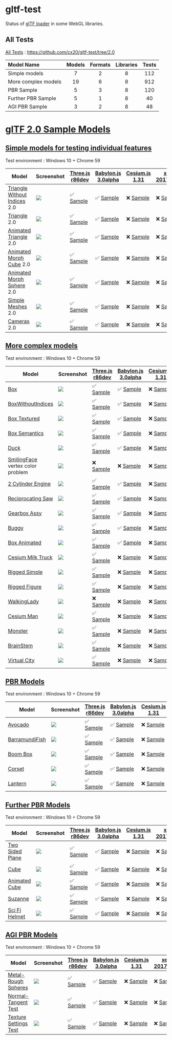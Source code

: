 # gltf-test

Status of [glTF loader](https://github.com/KhronosGroup/glTF#webgl-engines) in some WebGL libraries.

## All Tests

[All Tests]( https://cdn.rawgit.com/cx20/gltf-test/73f372db031c5a73402bbbc42faa64fcfcf0197c/index.html ) : https://github.com/cx20/gltf-test/tree/2.0

|Model Name           |Models  |Formats  |Libraries|Tests|
|:--------------------|:------:|:-------:|:-------:|:---:|
|Simple models        |   7    |   2     |    8    | 112 |
|More complex models  |  19    |   6     |    8    | 912 |
|PBR Sample           |   5    |   3     |    8    | 120 |
|Further PBR Sample   |   5    |   1     |    8    |  40 |
|AGI PBR Sample       |   3    |   2     |    8    |  48 |


# [glTF 2.0 Sample Models](https://github.com/KhronosGroup/glTF-Sample-Models/blob/master/2.0/README.md#gltf-20-sample-models)

## [Simple models for testing individual features](https://github.com/KhronosGroup/glTF-Sample-Models/blob/master/2.0/README.md#simple-models-for-testing-individual-features)

Test environment : Windows 10 + Chrome 59

|Model                                                                 |Screenshot                                                          |[Three.js r86dev](https://github.com/mrdoob/three.js/tree/dev/examples/js/loaders/GLTF2Loader.js)                                                                                                             |[Babylon.js 3.0alpha](https://github.com/BabylonJS/Babylon.js/tree/master/loaders/src/glTF)                                                                                                                           |[Cesium.js 1.31](https://github.com/AnalyticalGraphicsInc/cesium/)                                                                                                                                      |[xeogl 2017.04.24](https://github.com/xeolabs/xeogl/tree/master/src/models/gltf)                                                                                                             |[GLBoost r2dev](https://github.com/emadurandal/GLBoost/blob/master/src/js/middle_level/loader/GLTFLoader.js)                                                                                                  |[Grimoire.js 2017.06.21](https://github.com/GrimoireGL/grimoirejs-gltf)                                                                                                                                          |
|----------------------------------------------------------------------|--------------------------------------------------------------------|--------------------------------------------------------------------------------------------------------------------------------------------------------------------------------------------------------------|----------------------------------------------------------------------------------------------------------------------------------------------------------------------------------------------------------------------|--------------------------------------------------------------------------------------------------------------------------------------------------------------------------------------------------------|---------------------------------------------------------------------------------------------------------------------------------------------------------------------------------------------|--------------------------------------------------------------------------------------------------------------------------------------------------------------------------------------------------------------|-----------------------------------------------------------------------------------------------------------------------------------------------------------------------------------------------------------------|
|[Triangle Without Indices](tutorialModels/TriangleWithoutIndices) 2.0 |![](tutorialModels/TriangleWithoutIndices/screenshot/screenshot.png)|:white_check_mark: [Sample](https://cdn.rawgit.com/cx20/gltf-test/73f372db031c5a73402bbbc42faa64fcfcf0197c/examples/threejs/index.html?category=tutorialModels&model=TriangleWithoutIndices&scale=1&type=glTF)|:white_check_mark: [Sample](https://cdn.rawgit.com/cx20/gltf-test/73f372db031c5a73402bbbc42faa64fcfcf0197c/examples/babylonjs/index.html?category=tutorialModels&model=TriangleWithoutIndices&scale=1&type=glTF)      |:x: [Sample](https://cdn.rawgit.com/cx20/gltf-test/73f372db031c5a73402bbbc42faa64fcfcf0197c/examples/cesium/index.html?category=tutorialModels&model=TriangleWithoutIndices&scale=1&type=glTF)          |:x: [Sample](https://cdn.rawgit.com/cx20/gltf-test/73f372db031c5a73402bbbc42faa64fcfcf0197c/examples/xeogl/index.html?category=tutorialModels&model=TriangleWithoutIndices&scale=1&type=glTF)|:x: [Sample](https://cdn.rawgit.com/cx20/gltf-test/73f372db031c5a73402bbbc42faa64fcfcf0197c/examples/glboost/index.html?category=tutorialModels&model=TriangleWithoutIndices&scale=1&type=glTF)               |:white_check_mark: [Sample](https://cdn.rawgit.com/cx20/gltf-test/73f372db031c5a73402bbbc42faa64fcfcf0197c/examples/grimoiregl/index.html?category=tutorialModels&model=TriangleWithoutIndices&scale=1&type=glTF)|
|[Triangle](tutorialModels/Triangle) 2.0                               |![](tutorialModels/Triangle/screenshot/screenshot.png)              |:white_check_mark: [Sample](https://cdn.rawgit.com/cx20/gltf-test/73f372db031c5a73402bbbc42faa64fcfcf0197c/examples/threejs/index.html?category=tutorialModels&model=Triangle&scale=1&type=glTF)              |:white_check_mark: [Sample](https://cdn.rawgit.com/cx20/gltf-test/73f372db031c5a73402bbbc42faa64fcfcf0197c/examples/babylonjs/index.html?category=tutorialModels&model=Triangle&scale=1&type=glTF)                    |:x: [Sample](https://cdn.rawgit.com/cx20/gltf-test/73f372db031c5a73402bbbc42faa64fcfcf0197c/examples/cesium/index.html?category=tutorialModels&model=Triangle&scale=1&type=glTF)                        |:x: [Sample](https://cdn.rawgit.com/cx20/gltf-test/73f372db031c5a73402bbbc42faa64fcfcf0197c/examples/xeogl/index.html?category=tutorialModels&model=Triangle&scale=1&type=glTF)              |:x: [Sample](https://cdn.rawgit.com/cx20/gltf-test/73f372db031c5a73402bbbc42faa64fcfcf0197c/examples/glboost/index.html?category=tutorialModels&model=Triangle&scale=1&type=glTF)                             |:white_check_mark: [Sample](https://cdn.rawgit.com/cx20/gltf-test/73f372db031c5a73402bbbc42faa64fcfcf0197c/examples/grimoiregl/index.html?category=tutorialModels&model=Triangle&scale=1&type=glTF)              |
|[Animated Triangle](tutorialModels/AnimatedTriangle) 2.0              |![](tutorialModels/AnimatedTriangle/screenshot/screenshot.gif)      |:white_check_mark: [Sample](https://cdn.rawgit.com/cx20/gltf-test/73f372db031c5a73402bbbc42faa64fcfcf0197c/examples/threejs/index.html?category=tutorialModels&model=AnimatedTriangle&scale=1&type=glTF)      |:white_check_mark: [Sample](https://cdn.rawgit.com/cx20/gltf-test/73f372db031c5a73402bbbc42faa64fcfcf0197c/examples/babylonjs/index.html?category=tutorialModels&model=AnimatedTriangle&scale=1&type=glTF)            |:x: [Sample](https://cdn.rawgit.com/cx20/gltf-test/73f372db031c5a73402bbbc42faa64fcfcf0197c/examples/cesium/index.html?category=tutorialModels&model=AnimatedTriangle&scale=1&type=glTF)                |:x: [Sample](https://cdn.rawgit.com/cx20/gltf-test/73f372db031c5a73402bbbc42faa64fcfcf0197c/examples/xeogl/index.html?category=tutorialModels&model=AnimatedTriangle&scale=1&type=glTF)      |:x: [Sample](https://cdn.rawgit.com/cx20/gltf-test/73f372db031c5a73402bbbc42faa64fcfcf0197c/examples/glboost/index.html?category=tutorialModels&model=AnimatedTriangle&scale=1&type=glTF)                     |:x: [Sample](https://cdn.rawgit.com/cx20/gltf-test/73f372db031c5a73402bbbc42faa64fcfcf0197c/examples/grimoiregl/index.html?category=tutorialModels&model=AnimatedTriangle&scale=1&type=glTF)                     |
|[Animated Morph Cube](tutorialModels/AnimatedMorphCube) 2.0           |![](tutorialModels/AnimatedMorphCube/screenshot/screenshot.gif)     |:white_check_mark: [Sample](https://cdn.rawgit.com/cx20/gltf-test/73f372db031c5a73402bbbc42faa64fcfcf0197c/examples/threejs/index.html?category=tutorialModels&model=AnimatedMorphCube&scale=1&type=glTF)     |:white_check_mark: [Sample](https://cdn.rawgit.com/cx20/gltf-test/73f372db031c5a73402bbbc42faa64fcfcf0197c/examples/babylonjs/index.html?category=tutorialModels&model=AnimatedMorphCube&scale=1&type=glTF)           |:x: [Sample](https://cdn.rawgit.com/cx20/gltf-test/73f372db031c5a73402bbbc42faa64fcfcf0197c/examples/cesium/index.html?category=tutorialModels&model=AnimatedMorphCube&scale=1&type=glTF)               |:x: [Sample](https://cdn.rawgit.com/cx20/gltf-test/73f372db031c5a73402bbbc42faa64fcfcf0197c/examples/xeogl/index.html?category=tutorialModels&model=AnimatedMorphCube&scale=1&type=glTF)     |:x: [Sample](https://cdn.rawgit.com/cx20/gltf-test/73f372db031c5a73402bbbc42faa64fcfcf0197c/examples/glboost/index.html?category=tutorialModels&model=AnimatedMorphCube&scale=1&type=glTF)                    |:x: [Sample](https://cdn.rawgit.com/cx20/gltf-test/73f372db031c5a73402bbbc42faa64fcfcf0197c/examples/grimoiregl/index.html?category=tutorialModels&model=AnimatedMorphCube&scale=1&type=glTF)                    |
|[Animated Morph Sphere](tutorialModels/AnimatedMorphSphere) 2.0       |![](tutorialModels/AnimatedMorphSphere/screenshot/screenshot.gif)   |:white_check_mark: [Sample](https://cdn.rawgit.com/cx20/gltf-test/73f372db031c5a73402bbbc42faa64fcfcf0197c/examples/threejs/index.html?category=tutorialModels&model=AnimatedMorphSphere&scale=1&type=glTF)   |:white_check_mark: [Sample](https://cdn.rawgit.com/cx20/gltf-test/73f372db031c5a73402bbbc42faa64fcfcf0197c/examples/babylonjs/index.html?category=tutorialModels&model=AnimatedMorphSphere&scale=1&type=glTF)         |:x: [Sample](https://cdn.rawgit.com/cx20/gltf-test/73f372db031c5a73402bbbc42faa64fcfcf0197c/examples/cesium/index.html?category=tutorialModels&model=AnimatedMorphSphere&scale=1&type=glTF)             |:x: [Sample](https://cdn.rawgit.com/cx20/gltf-test/73f372db031c5a73402bbbc42faa64fcfcf0197c/examples/xeogl/index.html?category=tutorialModels&model=AnimatedMorphSphere&scale=1&type=glTF)   |:x: [Sample](https://cdn.rawgit.com/cx20/gltf-test/73f372db031c5a73402bbbc42faa64fcfcf0197c/examples/glboost/index.html?category=tutorialModels&model=AnimatedMorphSphere&scale=1&type=glTF)                  |:x: [Sample](https://cdn.rawgit.com/cx20/gltf-test/73f372db031c5a73402bbbc42faa64fcfcf0197c/examples/grimoiregl/index.html?category=tutorialModels&model=AnimatedMorphSphere&scale=1&type=glTF)                  |
|[Simple Meshes](tutorialModels/SimpleMeshes) 2.0                      |![](tutorialModels/SimpleMeshes/screenshot/screenshot.png)          |:white_check_mark: [Sample](https://cdn.rawgit.com/cx20/gltf-test/73f372db031c5a73402bbbc42faa64fcfcf0197c/examples/threejs/index.html?category=tutorialModels&model=SimpleMeshes&scale=1&type=glTF)          |:white_check_mark: [Sample](https://cdn.rawgit.com/cx20/gltf-test/73f372db031c5a73402bbbc42faa64fcfcf0197c/examples/babylonjs/index.html?category=tutorialModels&model=SimpleMeshes&scale=1&type=glTF)                |:x: [Sample](https://cdn.rawgit.com/cx20/gltf-test/73f372db031c5a73402bbbc42faa64fcfcf0197c/examples/cesium/index.html?category=tutorialModels&model=SimpleMeshes&scale=1&type=glTF)                    |:x: [Sample](https://cdn.rawgit.com/cx20/gltf-test/73f372db031c5a73402bbbc42faa64fcfcf0197c/examples/xeogl/index.html?category=tutorialModels&model=SimpleMeshes&scale=1&type=glTF)          |:x: [Sample](https://cdn.rawgit.com/cx20/gltf-test/73f372db031c5a73402bbbc42faa64fcfcf0197c/examples/glboost/index.html?category=tutorialModels&model=SimpleMeshes&scale=1&type=glTF)                         |:white_check_mark: [Sample](https://cdn.rawgit.com/cx20/gltf-test/73f372db031c5a73402bbbc42faa64fcfcf0197c/examples/grimoiregl/index.html?category=tutorialModels&model=SimpleMeshes&scale=1&type=glTF)          |
|[Cameras](tutorialModels/Cameras) 2.0                                 |![](tutorialModels/Cameras/screenshot/screenshot.png)               |:white_check_mark: [Sample](https://cdn.rawgit.com/cx20/gltf-test/73f372db031c5a73402bbbc42faa64fcfcf0197c/examples/threejs/index.html?category=tutorialModels&model=Cameras&scale=1&type=glTF)               |:white_check_mark: [Sample](https://cdn.rawgit.com/cx20/gltf-test/73f372db031c5a73402bbbc42faa64fcfcf0197c/examples/babylonjs/index.html?category=tutorialModels&model=Cameras&scale=1&type=glTF)                     |:x: [Sample](https://cdn.rawgit.com/cx20/gltf-test/73f372db031c5a73402bbbc42faa64fcfcf0197c/examples/cesium/index.html?category=tutorialModels&model=Cameras&scale=1&type=glTF)                         |:x: [Sample](https://cdn.rawgit.com/cx20/gltf-test/73f372db031c5a73402bbbc42faa64fcfcf0197c/examples/xeogl/index.html?category=tutorialModels&model=Cameras&scale=1&type=glTF)               |:x: [Sample](https://cdn.rawgit.com/cx20/gltf-test/73f372db031c5a73402bbbc42faa64fcfcf0197c/examples/glboost/index.html?category=tutorialModels&model=Cameras&scale=1&type=glTF)                              |:white_check_mark: [Sample](https://cdn.rawgit.com/cx20/gltf-test/73f372db031c5a73402bbbc42faa64fcfcf0197c/examples/grimoiregl/index.html?category=tutorialModels&model=Cameras&scale=1&type=glTF)               |

<!--
Since some glTF 2.0 specifications have not been finalized yet, they are excluded from the test.
- SimpleMaterial
- AdvancedMaterial
- SimpleOpacity
- SimpleTexture
- SimpleSkin

|Model                                                                 |Screenshot                                                          |[Three.js r86dev](https://github.com/mrdoob/three.js/tree/dev/examples/js/loaders/GLTF2Loader.js)                                                                                                             |[Babylon.js 3.0alpha](https://github.com/BabylonJS/Babylon.js/tree/master/loaders/src/glTF)                                                                                                                           |[Cesium.js 1.31](https://github.com/AnalyticalGraphicsInc/cesium/)                                                                                                                                      |[xeogl 2017.04.24](https://github.com/xeolabs/xeogl/tree/master/src/models/gltf)                                                                                                             |[GLBoost r2dev](https://github.com/emadurandal/GLBoost/blob/master/src/js/middle_level/loader/GLTFLoader.js)                                                                                                  |[Grimoire.js 2017.06.21](https://github.com/GrimoireGL/grimoirejs-gltf)                                                                                                                           |
|----------------------------------------------------------------------|--------------------------------------------------------------------|--------------------------------------------------------------------------------------------------------------------------------------------------------------------------------------------------------------|----------------------------------------------------------------------------------------------------------------------------------------------------------------------------------------------------------------------|--------------------------------------------------------------------------------------------------------------------------------------------------------------------------------------------------------|---------------------------------------------------------------------------------------------------------------------------------------------------------------------------------------------|--------------------------------------------------------------------------------------------------------------------------------------------------------------------------------------------------------------|--------------------------------------------------------------------------------------------------------------------------------------------------------------------------------------------------|
|[Triangle Without Indices](tutorialModels/TriangleWithoutIndices) 2.0 |![](tutorialModels/TriangleWithoutIndices/screenshot/screenshot.png)|:white_check_mark: [Sample](https://cdn.rawgit.com/cx20/gltf-test/73f372db031c5a73402bbbc42faa64fcfcf0197c/examples/threejs/index.html?category=tutorialModels&model=TriangleWithoutIndices&scale=1&type=glTF)|:white_check_mark: [Sample](https://cdn.rawgit.com/cx20/gltf-test/73f372db031c5a73402bbbc42faa64fcfcf0197c/examples/babylonjs/index.html?category=tutorialModels&model=TriangleWithoutIndices&scale=1&type=glTF)      |:x: [Sample](https://cdn.rawgit.com/cx20/gltf-test/73f372db031c5a73402bbbc42faa64fcfcf0197c/examples/cesium/index.html?category=tutorialModels&model=TriangleWithoutIndices&scale=1&type=glTF)          |:x: [Sample](https://cdn.rawgit.com/cx20/gltf-test/73f372db031c5a73402bbbc42faa64fcfcf0197c/examples/xeogl/index.html?category=tutorialModels&model=TriangleWithoutIndices&scale=1&type=glTF)|:x: [Sample](https://cdn.rawgit.com/cx20/gltf-test/73f372db031c5a73402bbbc42faa64fcfcf0197c/examples/glboost/index.html?category=tutorialModels&model=TriangleWithoutIndices&scale=1&type=glTF)               |:x: [Sample](https://cdn.rawgit.com/cx20/gltf-test/73f372db031c5a73402bbbc42faa64fcfcf0197c/examples/grimoiregl/index.html?category=tutorialModels&model=TriangleWithoutIndices&scale=1&type=glTF)|
|[Triangle](tutorialModels/Triangle) 2.0                               |![](tutorialModels/Triangle/screenshot/screenshot.png)              |:white_check_mark: [Sample](https://cdn.rawgit.com/cx20/gltf-test/73f372db031c5a73402bbbc42faa64fcfcf0197c/examples/threejs/index.html?category=tutorialModels&model=Triangle&scale=1&type=glTF)              |:white_check_mark: [Sample](https://cdn.rawgit.com/cx20/gltf-test/73f372db031c5a73402bbbc42faa64fcfcf0197c/examples/babylonjs/index.html?category=tutorialModels&model=Triangle&scale=1&type=glTF)                    |:x: [Sample](https://cdn.rawgit.com/cx20/gltf-test/73f372db031c5a73402bbbc42faa64fcfcf0197c/examples/cesium/index.html?category=tutorialModels&model=Triangle&scale=1&type=glTF)                        |:x: [Sample](https://cdn.rawgit.com/cx20/gltf-test/73f372db031c5a73402bbbc42faa64fcfcf0197c/examples/xeogl/index.html?category=tutorialModels&model=Triangle&scale=1&type=glTF)              |:x: [Sample](https://cdn.rawgit.com/cx20/gltf-test/73f372db031c5a73402bbbc42faa64fcfcf0197c/examples/glboost/index.html?category=tutorialModels&model=Triangle&scale=1&type=glTF)                             |:x: [Sample](https://cdn.rawgit.com/cx20/gltf-test/73f372db031c5a73402bbbc42faa64fcfcf0197c/examples/grimoiregl/index.html?category=tutorialModels&model=Triangle&scale=1&type=glTF)              |
|[Animated Triangle](tutorialModels/AnimatedTriangle) 2.0              |![](tutorialModels/AnimatedTriangle/screenshot/screenshot.gif)      |:white_check_mark: [Sample](https://cdn.rawgit.com/cx20/gltf-test/73f372db031c5a73402bbbc42faa64fcfcf0197c/examples/threejs/index.html?category=tutorialModels&model=AnimatedTriangle&scale=1&type=glTF)      |:x: [Sample](https://cdn.rawgit.com/cx20/gltf-test/73f372db031c5a73402bbbc42faa64fcfcf0197c/examples/babylonjs/index.html?category=tutorialModels&model=AnimatedTriangle&scale=1&type=glTF)                           |:x: [Sample](https://cdn.rawgit.com/cx20/gltf-test/73f372db031c5a73402bbbc42faa64fcfcf0197c/examples/cesium/index.html?category=tutorialModels&model=AnimatedTriangle&scale=1&type=glTF)                |:x: [Sample](https://cdn.rawgit.com/cx20/gltf-test/73f372db031c5a73402bbbc42faa64fcfcf0197c/examples/xeogl/index.html?category=tutorialModels&model=AnimatedTriangle&scale=1&type=glTF)      |:x: [Sample](https://cdn.rawgit.com/cx20/gltf-test/73f372db031c5a73402bbbc42faa64fcfcf0197c/examples/glboost/index.html?category=tutorialModels&model=AnimatedTriangle&scale=1&type=glTF)                     |:x: [Sample](https://cdn.rawgit.com/cx20/gltf-test/73f372db031c5a73402bbbc42faa64fcfcf0197c/examples/grimoiregl/index.html?category=tutorialModels&model=AnimatedTriangle&scale=1&type=glTF)      |
|[Animated Morph Cube](tutorialModels/AnimatedMorphCube) 2.0           |![](tutorialModels/AnimatedMorphCube/screenshot/screenshot.gif)     |:white_check_mark: [Sample](https://cdn.rawgit.com/cx20/gltf-test/73f372db031c5a73402bbbc42faa64fcfcf0197c/examples/threejs/index.html?category=tutorialModels&model=AnimatedMorphCube&scale=1&type=glTF)     |:white_check_mark: [Sample](https://cdn.rawgit.com/cx20/gltf-test/73f372db031c5a73402bbbc42faa64fcfcf0197c/examples/babylonjs/index.html?category=tutorialModels&model=AnimatedMorphCube&scale=1&type=glTF)           |:x: [Sample](https://cdn.rawgit.com/cx20/gltf-test/73f372db031c5a73402bbbc42faa64fcfcf0197c/examples/cesium/index.html?category=tutorialModels&model=AnimatedMorphCube&scale=1&type=glTF)               |:x: [Sample](https://cdn.rawgit.com/cx20/gltf-test/73f372db031c5a73402bbbc42faa64fcfcf0197c/examples/xeogl/index.html?category=tutorialModels&model=AnimatedMorphCube&scale=1&type=glTF)     |:x: [Sample](https://cdn.rawgit.com/cx20/gltf-test/73f372db031c5a73402bbbc42faa64fcfcf0197c/examples/glboost/index.html?category=tutorialModels&model=AnimatedMorphCube&scale=1&type=glTF)                    |:x: [Sample](https://cdn.rawgit.com/cx20/gltf-test/73f372db031c5a73402bbbc42faa64fcfcf0197c/examples/grimoiregl/index.html?category=tutorialModels&model=AnimatedMorphCube&scale=1&type=glTF)     |
|[Animated Morph Sphere](tutorialModels/AnimatedMorphSphere) 2.0       |![](tutorialModels/AnimatedMorphSphere/screenshot/screenshot.gif)   |:white_check_mark: [Sample](https://cdn.rawgit.com/cx20/gltf-test/73f372db031c5a73402bbbc42faa64fcfcf0197c/examples/threejs/index.html?category=tutorialModels&model=AnimatedMorphSphere&scale=1&type=glTF)   |:white_check_mark: [Sample](https://cdn.rawgit.com/cx20/gltf-test/73f372db031c5a73402bbbc42faa64fcfcf0197c/examples/babylonjs/index.html?category=tutorialModels&model=AnimatedMorphSphere&scale=1&type=glTF)         |:x: [Sample](https://cdn.rawgit.com/cx20/gltf-test/73f372db031c5a73402bbbc42faa64fcfcf0197c/examples/cesium/index.html?category=tutorialModels&model=AnimatedMorphSphere&scale=1&type=glTF)             |:x: [Sample](https://cdn.rawgit.com/cx20/gltf-test/73f372db031c5a73402bbbc42faa64fcfcf0197c/examples/xeogl/index.html?category=tutorialModels&model=AnimatedMorphSphere&scale=1&type=glTF)   |:x: [Sample](https://cdn.rawgit.com/cx20/gltf-test/73f372db031c5a73402bbbc42faa64fcfcf0197c/examples/glboost/index.html?category=tutorialModels&model=AnimatedMorphSphere&scale=1&type=glTF)                  |:x: [Sample](https://cdn.rawgit.com/cx20/gltf-test/73f372db031c5a73402bbbc42faa64fcfcf0197c/examples/grimoiregl/index.html?category=tutorialModels&model=AnimatedMorphSphere&scale=1&type=glTF)   |
|[Simple Material](tutorialModels/SimpleMaterial) 2.0                  |![](tutorialModels/SimpleMaterial/screenshot/screenshot.png)        |:x: [Sample](https://cdn.rawgit.com/cx20/gltf-test/73f372db031c5a73402bbbc42faa64fcfcf0197c/examples/threejs/index.html?category=tutorialModels&model=SimpleMaterial&scale=1&type=glTF)                       |:x: [Sample](https://cdn.rawgit.com/cx20/gltf-test/73f372db031c5a73402bbbc42faa64fcfcf0197c/examples/babylonjs/index.html?category=tutorialModels&model=SimpleMaterial&scale=1&type=glTF)                             |:x: [Sample](https://cdn.rawgit.com/cx20/gltf-test/73f372db031c5a73402bbbc42faa64fcfcf0197c/examples/cesium/index.html?category=tutorialModels&model=SimpleMaterial&scale=1&type=glTF)                  |:x: [Sample](https://cdn.rawgit.com/cx20/gltf-test/73f372db031c5a73402bbbc42faa64fcfcf0197c/examples/xeogl/index.html?category=tutorialModels&model=SimpleMaterial&scale=1&type=glTF)        |:x: [Sample](https://cdn.rawgit.com/cx20/gltf-test/73f372db031c5a73402bbbc42faa64fcfcf0197c/examples/glboost/index.html?category=tutorialModels&model=SimpleMaterial&scale=1&type=glTF)                       |:x: [Sample](https://cdn.rawgit.com/cx20/gltf-test/73f372db031c5a73402bbbc42faa64fcfcf0197c/examples/grimoiregl/index.html?category=tutorialModels&model=SimpleMaterial&scale=1&type=glTF)        |
|[Simple Meshes](tutorialModels/SimpleMeshes) 2.0                      |![](tutorialModels/SimpleMeshes/screenshot/screenshot.png)          |:white_check_mark: [Sample](https://cdn.rawgit.com/cx20/gltf-test/73f372db031c5a73402bbbc42faa64fcfcf0197c/examples/threejs/index.html?category=tutorialModels&model=SimpleMeshes&scale=1&type=glTF)          |:white_check_mark: [Sample](https://cdn.rawgit.com/cx20/gltf-test/73f372db031c5a73402bbbc42faa64fcfcf0197c/examples/babylonjs/index.html?category=tutorialModels&model=SimpleMeshes&scale=1&type=glTF)                |:x: [Sample](https://cdn.rawgit.com/cx20/gltf-test/73f372db031c5a73402bbbc42faa64fcfcf0197c/examples/cesium/index.html?category=tutorialModels&model=SimpleMeshes&scale=1&type=glTF)                    |:x: [Sample](https://cdn.rawgit.com/cx20/gltf-test/73f372db031c5a73402bbbc42faa64fcfcf0197c/examples/xeogl/index.html?category=tutorialModels&model=SimpleMeshes&scale=1&type=glTF)          |:x: [Sample](https://cdn.rawgit.com/cx20/gltf-test/73f372db031c5a73402bbbc42faa64fcfcf0197c/examples/glboost/index.html?category=tutorialModels&model=SimpleMeshes&scale=1&type=glTF)                         |:x: [Sample](https://cdn.rawgit.com/cx20/gltf-test/73f372db031c5a73402bbbc42faa64fcfcf0197c/examples/grimoiregl/index.html?category=tutorialModels&model=SimpleMeshes&scale=1&type=glTF)          |
|[Advanced Material](tutorialModels/AdvancedMaterial) 1.1              |![](tutorialModels/AdvancedMaterial/screenshot/screenshot.png)      |:white_check_mark: [Sample](https://cdn.rawgit.com/cx20/gltf-test/73f372db031c5a73402bbbc42faa64fcfcf0197c/examples/threejs/index.html?category=tutorialModels&model=AdvancedMaterial&scale=1&type=glTF)      |:white_check_mark: [Sample](https://cdn.rawgit.com/cx20/gltf-test/73f372db031c5a73402bbbc42faa64fcfcf0197c/examples/babylonjs/index.html?category=tutorialModels&model=AdvancedMaterial&scale=1&type=glTF)            |:x: [Sample](https://cdn.rawgit.com/cx20/gltf-test/73f372db031c5a73402bbbc42faa64fcfcf0197c/examples/cesium/index.html?category=tutorialModels&model=AdvancedMaterial&scale=1&type=glTF)                |:x: [Sample](https://cdn.rawgit.com/cx20/gltf-test/73f372db031c5a73402bbbc42faa64fcfcf0197c/examples/xeogl/index.html?category=tutorialModels&model=AdvancedMaterial&scale=1&type=glTF)      |:white_check_mark: [Sample](https://cdn.rawgit.com/cx20/gltf-test/73f372db031c5a73402bbbc42faa64fcfcf0197c/examples/glboost/index.html?category=tutorialModels&model=AdvancedMaterial&scale=1&type=glTF)      |:x: [Sample](https://cdn.rawgit.com/cx20/gltf-test/73f372db031c5a73402bbbc42faa64fcfcf0197c/examples/grimoiregl/index.html?category=tutorialModels&model=AdvancedMaterial&scale=1&type=glTF)      |
|[Simple Opacity](tutorialModels/SimpleOpacity) 1.1                    |![](tutorialModels/SimpleOpacity/screenshot/screenshot.png)         |:white_check_mark: [Sample](https://cdn.rawgit.com/cx20/gltf-test/73f372db031c5a73402bbbc42faa64fcfcf0197c/examples/threejs/index.html?category=tutorialModels&model=SimpleOpacity&scale=1&type=glTF)         |:white_check_mark: [Sample](https://cdn.rawgit.com/cx20/gltf-test/73f372db031c5a73402bbbc42faa64fcfcf0197c/examples/babylonjs/index.html?category=tutorialModels&model=SimpleOpacity&scale=1&type=glTF)               |:x: [Sample](https://cdn.rawgit.com/cx20/gltf-test/73f372db031c5a73402bbbc42faa64fcfcf0197c/examples/cesium/index.html?category=tutorialModels&model=SimpleOpacity&scale=1&type=glTF)                   |:x: [Sample](https://cdn.rawgit.com/cx20/gltf-test/73f372db031c5a73402bbbc42faa64fcfcf0197c/examples/xeogl/index.html?category=tutorialModels&model=SimpleOpacity&scale=1&type=glTF)         |:white_check_mark: [Sample](https://cdn.rawgit.com/cx20/gltf-test/73f372db031c5a73402bbbc42faa64fcfcf0197c/examples/glboost/index.html?category=tutorialModels&model=SimpleOpacity&scale=1&type=glTF)         |:x: [Sample](https://cdn.rawgit.com/cx20/gltf-test/73f372db031c5a73402bbbc42faa64fcfcf0197c/examples/grimoiregl/index.html?category=tutorialModels&model=SimpleOpacity&scale=1&type=glTF)         |
|[Simple Texture](tutorialModels/SimpleTexture) 2.0.0                  |![](tutorialModels/SimpleTexture/screenshot/screenshot.png)         |:x: [Sample](https://cdn.rawgit.com/cx20/gltf-test/73f372db031c5a73402bbbc42faa64fcfcf0197c/examples/threejs/index.html?category=tutorialModels&model=SimpleTexture&scale=1&type=glTF)                        |:x: [Sample](https://cdn.rawgit.com/cx20/gltf-test/73f372db031c5a73402bbbc42faa64fcfcf0197c/examples/babylonjs/index.html?category=tutorialModels&model=SimpleTexture&scale=1&type=glTF)                              |:x: [Sample](https://cdn.rawgit.com/cx20/gltf-test/73f372db031c5a73402bbbc42faa64fcfcf0197c/examples/cesium/index.html?category=tutorialModels&model=SimpleTexture&scale=1&type=glTF)                   |:x: [Sample](https://cdn.rawgit.com/cx20/gltf-test/73f372db031c5a73402bbbc42faa64fcfcf0197c/examples/xeogl/index.html?category=tutorialModels&model=SimpleTexture&scale=1&type=glTF)         |:x: [Sample](https://cdn.rawgit.com/cx20/gltf-test/73f372db031c5a73402bbbc42faa64fcfcf0197c/examples/glboost/index.html?category=tutorialModels&model=SimpleTexture&scale=1&type=glTF)                        |:x: [Sample](https://cdn.rawgit.com/cx20/gltf-test/73f372db031c5a73402bbbc42faa64fcfcf0197c/examples/grimoiregl/index.html?category=tutorialModels&model=SimpleTexture&scale=1&type=glTF)         |
|[Cameras](tutorialModels/Cameras) 2.0                                 |![](tutorialModels/Cameras/screenshot/screenshot.png)               |:white_check_mark: [Sample](https://cdn.rawgit.com/cx20/gltf-test/73f372db031c5a73402bbbc42faa64fcfcf0197c/examples/threejs/index.html?category=tutorialModels&model=Cameras&scale=1&type=glTF)               |:white_check_mark: [Sample](https://cdn.rawgit.com/cx20/gltf-test/73f372db031c5a73402bbbc42faa64fcfcf0197c/examples/babylonjs/index.html?category=tutorialModels&model=Cameras&scale=1&type=glTF)                     |:x: [Sample](https://cdn.rawgit.com/cx20/gltf-test/73f372db031c5a73402bbbc42faa64fcfcf0197c/examples/cesium/index.html?category=tutorialModels&model=Cameras&scale=1&type=glTF)                         |:x: [Sample](https://cdn.rawgit.com/cx20/gltf-test/73f372db031c5a73402bbbc42faa64fcfcf0197c/examples/xeogl/index.html?category=tutorialModels&model=Cameras&scale=1&type=glTF)               |:x: [Sample](https://cdn.rawgit.com/cx20/gltf-test/73f372db031c5a73402bbbc42faa64fcfcf0197c/examples/glboost/index.html?category=tutorialModels&model=Cameras&scale=1&type=glTF)                              |:x: [Sample](https://cdn.rawgit.com/cx20/gltf-test/73f372db031c5a73402bbbc42faa64fcfcf0197c/examples/grimoiregl/index.html?category=tutorialModels&model=Cameras&scale=1&type=glTF)               |
|[Simple Skin](tutorialModels/SimpleSkin) 1.1                          |![](tutorialModels/SimpleSkin/screenshot/screenshot.gif)            |:white_check_mark: [Sample](https://cdn.rawgit.com/cx20/gltf-test/73f372db031c5a73402bbbc42faa64fcfcf0197c/examples/threejs/index.html?category=tutorialModels&model=SimpleSkin&scale=1&type=glTF)            |:white_check_mark: [Sample](https://cdn.rawgit.com/cx20/gltf-test/73f372db031c5a73402bbbc42faa64fcfcf0197c/examples/babylonjs/index.html?category=tutorialModels&model=SimpleSkin&scale=1&type=glTF)                  |:x: [Sample](https://cdn.rawgit.com/cx20/gltf-test/73f372db031c5a73402bbbc42faa64fcfcf0197c/examples/cesium/index.html?category=tutorialModels&model=SimpleSkin&scale=1&type=glTF)                      |:x: [Sample](https://cdn.rawgit.com/cx20/gltf-test/73f372db031c5a73402bbbc42faa64fcfcf0197c/examples/xeogl/index.html?category=tutorialModels&model=SimpleSkin&scale=1&type=glTF)            |:white_check_mark: [Sample](https://cdn.rawgit.com/cx20/gltf-test/73f372db031c5a73402bbbc42faa64fcfcf0197c/examples/glboost/index.html?category=tutorialModels&model=SimpleSkin&scale=1&type=glTF)            |:x: [Sample](https://cdn.rawgit.com/cx20/gltf-test/73f372db031c5a73402bbbc42faa64fcfcf0197c/examples/grimoiregl/index.html?category=tutorialModels&model=SimpleSkin&scale=1&type=glTF)            |
-->


## [More complex models](https://github.com/KhronosGroup/glTF-Sample-Models/blob/master/2.0/README.md#more-complex-models)

Test environment : Windows 10 + Chrome 59

|Model                                               |Screenshot                                                    |[Three.js r86dev](https://github.com/mrdoob/three.js/tree/dev/examples/js/loaders/GLTF2Loader.js)                                                                           |[Babylon.js 3.0alpha](https://github.com/BabylonJS/Babylon.js/tree/master/loaders/src/glTF)                                                                                                     |[Cesium.js 1.31](https://github.com/AnalyticalGraphicsInc/cesium/)                                                                                             |[xeogl 2017.04.24](https://github.com/xeolabs/xeogl/tree/master/src/models/gltf)                                                                                             |[GLBoost r2dev](https://github.com/emadurandal/GLBoost/blob/master/src/js/middle_level/loader/GLTFLoader.js)                                                                     |[Grimoire.js 2017.06.21](https://github.com/GrimoireGL/grimoirejs-gltf)                                                                                                             |
|----------------------------------------------------|--------------------------------------------------------------|----------------------------------------------------------------------------------------------------------------------------------------------------------------------------|------------------------------------------------------------------------------------------------------------------------------------------------------------------------------------------------|---------------------------------------------------------------------------------------------------------------------------------------------------------------|-----------------------------------------------------------------------------------------------------------------------------------------------------------------------------|---------------------------------------------------------------------------------------------------------------------------------------------------------------------------------|------------------------------------------------------------------------------------------------------------------------------------------------------------------------------------|
|[Box](sampleModels/Box)                             |![](sampleModels/Box/screenshot/screenshot.png)               |:white_check_mark: [Sample](https://cdn.rawgit.com/cx20/gltf-test/73f372db031c5a73402bbbc42faa64fcfcf0197c/examples/threejs/index.html?model=Box&scale=1)                   |:white_check_mark: [Sample](https://cdn.rawgit.com/cx20/gltf-test/73f372db031c5a73402bbbc42faa64fcfcf0197c/examples/babylonjs/index.html?model=Box&scale=1)                                     |:x: [Sample](https://cdn.rawgit.com/cx20/gltf-test/73f372db031c5a73402bbbc42faa64fcfcf0197c/examples/cesium/index.html?model=Box)               |:x: [Sample](https://cdn.rawgit.com/cx20/gltf-test/73f372db031c5a73402bbbc42faa64fcfcf0197c/examples/xeogl/index.html?model=Box&scale=1)                                                    |:x: [Sample](https://cdn.rawgit.com/cx20/gltf-test/73f372db031c5a73402bbbc42faa64fcfcf0197c/examples/glboost/index.html?model=Box&scale=1)                                       |:white_check_mark: [Sample](https://cdn.rawgit.com/cx20/gltf-test/73f372db031c5a73402bbbc42faa64fcfcf0197c/examples/grimoiregl/index.html?model=Box&scale=1)                        |
|[BoxWithoutIndices](sampleModels/BoxWithoutIndices) |![](sampleModels/BoxWithoutIndices/screenshot/screenshot.png) |:white_check_mark: [Sample](https://cdn.rawgit.com/cx20/gltf-test/73f372db031c5a73402bbbc42faa64fcfcf0197c/examples/threejs/index.html?model=BoxWithoutIndices&scale=1)     |:white_check_mark: [Sample](https://cdn.rawgit.com/cx20/gltf-test/73f372db031c5a73402bbbc42faa64fcfcf0197c/examples/babylonjs/index.html?model=BoxWithoutIndices&scale=1)                       |:x: [Sample](https://cdn.rawgit.com/cx20/gltf-test/73f372db031c5a73402bbbc42faa64fcfcf0197c/examples/cesium/index.html?model=BoxWithoutIndices) |:x: [Sample](https://cdn.rawgit.com/cx20/gltf-test/73f372db031c5a73402bbbc42faa64fcfcf0197c/examples/xeogl/index.html?model=BoxWithoutIndices&scale=1)                                      |:x: [Sample](https://cdn.rawgit.com/cx20/gltf-test/73f372db031c5a73402bbbc42faa64fcfcf0197c/examples/glboost/index.html?model=BoxWithoutIndices&scale=1)                         |:white_check_mark: [Sample](https://cdn.rawgit.com/cx20/gltf-test/73f372db031c5a73402bbbc42faa64fcfcf0197c/examples/grimoiregl/index.html?model=BoxWithoutIndices&scale=1)          |
|[Box Textured](sampleModels/BoxTextured)            |![](sampleModels/BoxTextured/screenshot/screenshot.png)       |:white_check_mark: [Sample](https://cdn.rawgit.com/cx20/gltf-test/73f372db031c5a73402bbbc42faa64fcfcf0197c/examples/threejs/index.html?model=BoxTextured&scale=1)           |:white_check_mark: [Sample](https://cdn.rawgit.com/cx20/gltf-test/73f372db031c5a73402bbbc42faa64fcfcf0197c/examples/babylonjs/index.html?model=BoxTextured&scale=1)                             |:x: [Sample](https://cdn.rawgit.com/cx20/gltf-test/73f372db031c5a73402bbbc42faa64fcfcf0197c/examples/cesium/index.html?model=BoxTextured)       |:x: [Sample](https://cdn.rawgit.com/cx20/gltf-test/73f372db031c5a73402bbbc42faa64fcfcf0197c/examples/xeogl/index.html?model=BoxTextured&scale=1)                                            |:x: [Sample](https://cdn.rawgit.com/cx20/gltf-test/73f372db031c5a73402bbbc42faa64fcfcf0197c/examples/glboost/index.html?model=BoxTextured&scale=1)                               |:white_check_mark: [Sample](https://cdn.rawgit.com/cx20/gltf-test/73f372db031c5a73402bbbc42faa64fcfcf0197c/examples/grimoiregl/index.html?model=BoxTextured&scale=1)                |
|[Box Semantics](sampleModels/BoxSemantics)          |![](sampleModels/BoxSemantics/screenshot/screenshot.png)      |:white_check_mark: [Sample](https://cdn.rawgit.com/cx20/gltf-test/73f372db031c5a73402bbbc42faa64fcfcf0197c/examples/threejs/index.html?model=BoxSemantics&scale=1)          |:white_check_mark: [Sample](https://cdn.rawgit.com/cx20/gltf-test/73f372db031c5a73402bbbc42faa64fcfcf0197c/examples/babylonjs/index.html?model=BoxSemantics&scale=1)                            |:x: [Sample](https://cdn.rawgit.com/cx20/gltf-test/73f372db031c5a73402bbbc42faa64fcfcf0197c/examples/cesium/index.html?model=BoxSemantics)      |:x: [Sample](https://cdn.rawgit.com/cx20/gltf-test/73f372db031c5a73402bbbc42faa64fcfcf0197c/examples/xeogl/index.html?model=BoxSemantics&scale=1)                                           |:x: [Sample](https://cdn.rawgit.com/cx20/gltf-test/73f372db031c5a73402bbbc42faa64fcfcf0197c/examples/glboost/index.html?model=BoxSemantics&scale=1)                              |:white_check_mark: [Sample](https://cdn.rawgit.com/cx20/gltf-test/73f372db031c5a73402bbbc42faa64fcfcf0197c/examples/grimoiregl/index.html?model=BoxSemantics&scale=1)               |
|[Duck](sampleModels/Duck)                           |![](sampleModels/Duck/screenshot/screenshot.png)              |:white_check_mark: [Sample](https://cdn.rawgit.com/cx20/gltf-test/73f372db031c5a73402bbbc42faa64fcfcf0197c/examples/threejs/index.html?model=Duck&scale=1)                  |:white_check_mark: [Sample](https://cdn.rawgit.com/cx20/gltf-test/73f372db031c5a73402bbbc42faa64fcfcf0197c/examples/babylonjs/index.html?model=Duck&scale=1)                                    |:x: [Sample](https://cdn.rawgit.com/cx20/gltf-test/73f372db031c5a73402bbbc42faa64fcfcf0197c/examples/cesium/index.html?model=Duck)              |:x: [Sample](https://cdn.rawgit.com/cx20/gltf-test/73f372db031c5a73402bbbc42faa64fcfcf0197c/examples/xeogl/index.html?model=Duck&scale=1)                                                   |:x: [Sample](https://cdn.rawgit.com/cx20/gltf-test/73f372db031c5a73402bbbc42faa64fcfcf0197c/examples/glboost/index.html?model=Duck&scale=1)                                      |:white_check_mark: [Sample](https://cdn.rawgit.com/cx20/gltf-test/73f372db031c5a73402bbbc42faa64fcfcf0197c/examples/grimoiregl/index.html?model=Duck&scale=1)                       |
|[SmilingFace](sampleModels/SmilingFace) vertex color problem|![](sampleModels/SmilingFace/screenshot/screenshot.png)|:x: [Sample](https://cdn.rawgit.com/cx20/gltf-test/73f372db031c5a73402bbbc42faa64fcfcf0197c/examples/threejs/index.html?model=SmilingFace&scale=1.0)                        |:x: [Sample](https://cdn.rawgit.com/cx20/gltf-test/73f372db031c5a73402bbbc42faa64fcfcf0197c/examples/babylonjs/index.html?model=SmilingFace&scale=1.0)                                          |:x: [Sample](https://cdn.rawgit.com/cx20/gltf-test/73f372db031c5a73402bbbc42faa64fcfcf0197c/examples/cesium/index.html?model=SmilingFace)       |:x: [Sample](https://cdn.rawgit.com/cx20/gltf-test/73f372db031c5a73402bbbc42faa64fcfcf0197c/examples/xeogl/index.html?model=SmilingFace&scale=1.0)                                          |:x: [Sample](https://cdn.rawgit.com/cx20/gltf-test/73f372db031c5a73402bbbc42faa64fcfcf0197c/examples/glboost/index.html?model=SmilingFace&scale=1.0)                             |:white_check_mark: [Sample](https://cdn.rawgit.com/cx20/gltf-test/73f372db031c5a73402bbbc42faa64fcfcf0197c/examples/grimoiregl/index.html?model=SmilingFace&scale=1.0)              |
|[2 Cylinder Engine](sampleModels/2CylinderEngine)   |![](sampleModels/2CylinderEngine/screenshot/screenshot.png)   |:white_check_mark: [Sample](https://cdn.rawgit.com/cx20/gltf-test/73f372db031c5a73402bbbc42faa64fcfcf0197c/examples/threejs/index.html?model=2CylinderEngine&scale=0.005)   |:white_check_mark: [Sample](https://cdn.rawgit.com/cx20/gltf-test/73f372db031c5a73402bbbc42faa64fcfcf0197c/examples/babylonjs/index.html?model=2CylinderEngine&scale=0.005)                     |:x: [Sample](https://cdn.rawgit.com/cx20/gltf-test/73f372db031c5a73402bbbc42faa64fcfcf0197c/examples/cesium/index.html?model=2CylinderEngine)   |:x: [Sample](https://cdn.rawgit.com/cx20/gltf-test/73f372db031c5a73402bbbc42faa64fcfcf0197c/examples/xeogl/index.html?model=2CylinderEngine&scale=0.005)                                    |:x: [Sample](https://cdn.rawgit.com/cx20/gltf-test/73f372db031c5a73402bbbc42faa64fcfcf0197c/examples/glboost/index.html?model=2CylinderEngine&scale=0.005)                       |:white_check_mark: [Sample](https://cdn.rawgit.com/cx20/gltf-test/73f372db031c5a73402bbbc42faa64fcfcf0197c/examples/grimoiregl/index.html?model=2CylinderEngine&scale=0.005)        |
|[Reciprocating Saw](sampleModels/ReciprocatingSaw)  |![](sampleModels/ReciprocatingSaw/screenshot/screenshot.png)  |:white_check_mark: [Sample](https://cdn.rawgit.com/cx20/gltf-test/73f372db031c5a73402bbbc42faa64fcfcf0197c/examples/threejs/index.html?model=ReciprocatingSaw&scale=0.01)   |:white_check_mark: [Sample](https://cdn.rawgit.com/cx20/gltf-test/73f372db031c5a73402bbbc42faa64fcfcf0197c/examples/babylonjs/index.html?model=ReciprocatingSaw&scale=0.01)                     |:x: [Sample](https://cdn.rawgit.com/cx20/gltf-test/73f372db031c5a73402bbbc42faa64fcfcf0197c/examples/cesium/index.html?model=ReciprocatingSaw)  |:x: [Sample](https://cdn.rawgit.com/cx20/gltf-test/73f372db031c5a73402bbbc42faa64fcfcf0197c/examples/xeogl/index.html?model=ReciprocatingSaw&scale=0.01)                                    |:x: [Sample](https://cdn.rawgit.com/cx20/gltf-test/73f372db031c5a73402bbbc42faa64fcfcf0197c/examples/glboost/index.html?model=ReciprocatingSaw&scale=0.01)                       |:white_check_mark: [Sample](https://cdn.rawgit.com/cx20/gltf-test/73f372db031c5a73402bbbc42faa64fcfcf0197c/examples/grimoiregl/index.html?model=ReciprocatingSaw&scale=0.01)        |
|[Gearbox Assy](sampleModels/GearboxAssy)            |![](sampleModels/GearboxAssy/screenshot/screenshot.png)       |:white_check_mark: [Sample](https://cdn.rawgit.com/cx20/gltf-test/73f372db031c5a73402bbbc42faa64fcfcf0197c/examples/threejs/index.html?model=GearboxAssy&scale=1)           |:white_check_mark: [Sample](https://cdn.rawgit.com/cx20/gltf-test/73f372db031c5a73402bbbc42faa64fcfcf0197c/examples/babylonjs/index.html?model=GearboxAssy&scale=1)                             |:x: [Sample](https://cdn.rawgit.com/cx20/gltf-test/73f372db031c5a73402bbbc42faa64fcfcf0197c/examples/cesium/index.html?model=GearboxAssy)       |:x: [Sample](https://cdn.rawgit.com/cx20/gltf-test/73f372db031c5a73402bbbc42faa64fcfcf0197c/examples/xeogl/index.html?model=GearboxAssy&scale=1)                                            |:x: [Sample](https://cdn.rawgit.com/cx20/gltf-test/73f372db031c5a73402bbbc42faa64fcfcf0197c/examples/glboost/index.html?model=GearboxAssy&scale=1)                               |:white_check_mark: [Sample](https://cdn.rawgit.com/cx20/gltf-test/73f372db031c5a73402bbbc42faa64fcfcf0197c/examples/grimoiregl/index.html?model=GearboxAssy&scale=1)                |
|[Buggy](sampleModels/Buggy)                         |![](sampleModels/Buggy/screenshot/screenshot.png)             |:white_check_mark: [Sample](https://cdn.rawgit.com/cx20/gltf-test/73f372db031c5a73402bbbc42faa64fcfcf0197c/examples/threejs/index.html?model=Buggy&scale=0.02)              |:white_check_mark: [Sample](https://cdn.rawgit.com/cx20/gltf-test/73f372db031c5a73402bbbc42faa64fcfcf0197c/examples/babylonjs/index.html?model=Buggy&scale=0.02)                                |:x: [Sample](https://cdn.rawgit.com/cx20/gltf-test/73f372db031c5a73402bbbc42faa64fcfcf0197c/examples/cesium/index.html?model=Buggy)             |:x: [Sample](https://cdn.rawgit.com/cx20/gltf-test/73f372db031c5a73402bbbc42faa64fcfcf0197c/examples/xeogl/index.html?model=Buggy&scale=0.02)                                               |:x: [Sample](https://cdn.rawgit.com/cx20/gltf-test/73f372db031c5a73402bbbc42faa64fcfcf0197c/examples/glboost/index.html?model=Buggy&scale=0.02)                                  |:x: [Sample](https://cdn.rawgit.com/cx20/gltf-test/73f372db031c5a73402bbbc42faa64fcfcf0197c/examples/grimoiregl/index.html?model=Buggy&scale=0.02)                                  |
|[Box Animated](sampleModels/BoxAnimated)            |![](sampleModels/BoxAnimated/screenshot/screenshot.gif)       |:white_check_mark: [Sample](https://cdn.rawgit.com/cx20/gltf-test/73f372db031c5a73402bbbc42faa64fcfcf0197c/examples/threejs/index.html?model=BoxAnimated&scale=0.5)         |:white_check_mark: [Sample](https://cdn.rawgit.com/cx20/gltf-test/73f372db031c5a73402bbbc42faa64fcfcf0197c/examples/babylonjs/index.html?model=BoxAnimated&scale=0.5)                           |:x: [Sample](https://cdn.rawgit.com/cx20/gltf-test/73f372db031c5a73402bbbc42faa64fcfcf0197c/examples/cesium/index.html?model=BoxAnimated)                      |:x: [Sample](https://cdn.rawgit.com/cx20/gltf-test/73f372db031c5a73402bbbc42faa64fcfcf0197c/examples/xeogl/index.html?model=BoxAnimated&scale=0.5)                           |:x: [Sample](https://cdn.rawgit.com/cx20/gltf-test/73f372db031c5a73402bbbc42faa64fcfcf0197c/examples/glboost/index.html?model=BoxAnimated&scale=0.5)                             |:white_check_mark: [Sample](https://cdn.rawgit.com/cx20/gltf-test/73f372db031c5a73402bbbc42faa64fcfcf0197c/examples/grimoiregl/index.html?model=BoxAnimated&scale=0.5)              |
|[Cesium Milk Truck](sampleModels/CesiumMilkTruck)   |![](sampleModels/CesiumMilkTruck/screenshot/screenshot.gif)   |:white_check_mark: [Sample](https://cdn.rawgit.com/cx20/gltf-test/73f372db031c5a73402bbbc42faa64fcfcf0197c/examples/threejs/index.html?model=CesiumMilkTruck&scale=0.5)     |:x: [Sample](https://cdn.rawgit.com/cx20/gltf-test/73f372db031c5a73402bbbc42faa64fcfcf0197c/examples/babylonjs/index.html?model=CesiumMilkTruck&scale=0.5)                                      |:x: [Sample](https://cdn.rawgit.com/cx20/gltf-test/73f372db031c5a73402bbbc42faa64fcfcf0197c/examples/cesium/index.html?model=CesiumMilkTruck)                  |:x: [Sample](https://cdn.rawgit.com/cx20/gltf-test/73f372db031c5a73402bbbc42faa64fcfcf0197c/examples/xeogl/index.html?model=CesiumMilkTruck&scale=0.5)                       |:x: [Sample](https://cdn.rawgit.com/cx20/gltf-test/73f372db031c5a73402bbbc42faa64fcfcf0197c/examples/glboost/index.html?model=CesiumMilkTruck&scale=0.5)                         |:white_check_mark: [Sample](https://cdn.rawgit.com/cx20/gltf-test/73f372db031c5a73402bbbc42faa64fcfcf0197c/examples/grimoiregl/index.html?model=CesiumMilkTruck&scale=0.5)          |
|[Rigged Simple](sampleModels/RiggedSimple)          |![](sampleModels/RiggedSimple/screenshot/screenshot.gif)      |:white_check_mark: [Sample](https://cdn.rawgit.com/cx20/gltf-test/73f372db031c5a73402bbbc42faa64fcfcf0197c/examples/threejs/index.html?model=RiggedSimple&scale=0.2)        |:x: [Sample](https://cdn.rawgit.com/cx20/gltf-test/73f372db031c5a73402bbbc42faa64fcfcf0197c/examples/babylonjs/index.html?model=RiggedSimple&scale=0.2)                                         |:x: [Sample](https://cdn.rawgit.com/cx20/gltf-test/73f372db031c5a73402bbbc42faa64fcfcf0197c/examples/cesium/index.html?model=RiggedSimple)                     |:x: [Sample](https://cdn.rawgit.com/cx20/gltf-test/73f372db031c5a73402bbbc42faa64fcfcf0197c/examples/xeogl/index.html?model=RiggedSimple&scale=0.2)                          |:x: [Sample](https://cdn.rawgit.com/cx20/gltf-test/73f372db031c5a73402bbbc42faa64fcfcf0197c/examples/glboost/index.html?model=RiggedSimple&scale=0.2)                            |:x: [Sample](https://cdn.rawgit.com/cx20/gltf-test/73f372db031c5a73402bbbc42faa64fcfcf0197c/examples/grimoiregl/index.html?model=RiggedSimple&scale=0.2)                            |
|[Rigged Figure](sampleModels/RiggedFigure)          |![](sampleModels/RiggedFigure/screenshot/screenshot.gif)      |:white_check_mark: [Sample](https://cdn.rawgit.com/cx20/gltf-test/73f372db031c5a73402bbbc42faa64fcfcf0197c/examples/threejs/index.html?model=RiggedFigure&scale=1)          |:x: [Sample](https://cdn.rawgit.com/cx20/gltf-test/73f372db031c5a73402bbbc42faa64fcfcf0197c/examples/babylonjs/index.html?model=RiggedFigure&scale=1)                                           |:x: [Sample](https://cdn.rawgit.com/cx20/gltf-test/73f372db031c5a73402bbbc42faa64fcfcf0197c/examples/cesium/index.html?model=RiggedFigure)                     |:x: [Sample](https://cdn.rawgit.com/cx20/gltf-test/73f372db031c5a73402bbbc42faa64fcfcf0197c/examples/xeogl/index.html?model=RiggedFigure&scale=1)                            |:x: [Sample](https://cdn.rawgit.com/cx20/gltf-test/73f372db031c5a73402bbbc42faa64fcfcf0197c/examples/glboost/index.html?model=RiggedFigure&scale=1)                              |:x: [Sample](https://cdn.rawgit.com/cx20/gltf-test/73f372db031c5a73402bbbc42faa64fcfcf0197c/examples/grimoiregl/index.html?model=RiggedFigure&scale=1)                              |
|[WalkingLady](sampleModels/WalkingLady)             |![](sampleModels/WalkingLady/screenshot/screenshot.gif)       |:x: [Sample](https://cdn.rawgit.com/cx20/gltf-test/73f372db031c5a73402bbbc42faa64fcfcf0197c/examples/threejs/index.html?model=WalkingLady&scale=1)                          |:x: [Sample](https://cdn.rawgit.com/cx20/gltf-test/73f372db031c5a73402bbbc42faa64fcfcf0197c/examples/babylonjs/index.html?model=WalkingLady&scale=1)                                            |:x: [Sample](https://cdn.rawgit.com/cx20/gltf-test/73f372db031c5a73402bbbc42faa64fcfcf0197c/examples/cesium/index.html?model=WalkingLady)                      |:x: [Sample](https://cdn.rawgit.com/cx20/gltf-test/73f372db031c5a73402bbbc42faa64fcfcf0197c/examples/xeogl/index.html?model=WalkingLady&scale=1)                             |:x: [Sample](https://cdn.rawgit.com/cx20/gltf-test/73f372db031c5a73402bbbc42faa64fcfcf0197c/examples/glboost/index.html?model=WalkingLady&scale=1)                               |:x: [Sample](https://cdn.rawgit.com/cx20/gltf-test/73f372db031c5a73402bbbc42faa64fcfcf0197c/examples/grimoiregl/index.html?model=WalkingLady&scale=1)                               |
|[Cesium Man](sampleModels/CesiumMan)                |![](sampleModels/CesiumMan/screenshot/screenshot.gif)         |:white_check_mark: [Sample](https://cdn.rawgit.com/cx20/gltf-test/73f372db031c5a73402bbbc42faa64fcfcf0197c/examples/threejs/index.html?model=CesiumMan&scale=1)             |:x: [Sample](https://cdn.rawgit.com/cx20/gltf-test/73f372db031c5a73402bbbc42faa64fcfcf0197c/examples/babylonjs/index.html?model=CesiumMan&scale=1)                                              |:x: [Sample](https://cdn.rawgit.com/cx20/gltf-test/73f372db031c5a73402bbbc42faa64fcfcf0197c/examples/cesium/index.html?model=CesiumMan)                        |:x: [Sample](https://cdn.rawgit.com/cx20/gltf-test/73f372db031c5a73402bbbc42faa64fcfcf0197c/examples/xeogl/index.html?model=CesiumMan&scale=1)                               |:x: [Sample](https://cdn.rawgit.com/cx20/gltf-test/73f372db031c5a73402bbbc42faa64fcfcf0197c/examples/glboost/index.html?model=CesiumMan&scale=1)                                 |:x: [Sample](https://cdn.rawgit.com/cx20/gltf-test/73f372db031c5a73402bbbc42faa64fcfcf0197c/examples/grimoiregl/index.html?model=CesiumMan&scale=1)                                 |
|[Monster](sampleModels/Monster)                     |![](sampleModels/Monster/screenshot/screenshot.gif)           |:white_check_mark: [Sample](https://cdn.rawgit.com/cx20/gltf-test/73f372db031c5a73402bbbc42faa64fcfcf0197c/examples/threejs/index.html?model=Monster&scale=0.05)            |:x: [Sample](https://cdn.rawgit.com/cx20/gltf-test/73f372db031c5a73402bbbc42faa64fcfcf0197c/examples/babylonjs/index.html?model=Monster&scale=0.05)                                             |:x: [Sample](https://cdn.rawgit.com/cx20/gltf-test/73f372db031c5a73402bbbc42faa64fcfcf0197c/examples/cesium/index.html?model=Monster)                          |:x: [Sample](https://cdn.rawgit.com/cx20/gltf-test/73f372db031c5a73402bbbc42faa64fcfcf0197c/examples/xeogl/index.html?model=Monster&scale=0.05)                              |:x: [Sample](https://cdn.rawgit.com/cx20/gltf-test/73f372db031c5a73402bbbc42faa64fcfcf0197c/examples/glboost/index.html?model=Monster&scale=0.05)                                |:x: [Sample](https://cdn.rawgit.com/cx20/gltf-test/73f372db031c5a73402bbbc42faa64fcfcf0197c/examples/grimoiregl/index.html?model=Monster&scale=0.05)                                |
|[BrainStem](sampleModels/BrainStem)                 |![](sampleModels/BrainStem/screenshot/screenshot.gif)         |:white_check_mark: [Sample](https://cdn.rawgit.com/cx20/gltf-test/73f372db031c5a73402bbbc42faa64fcfcf0197c/examples/threejs/index.html?model=BrainStem&scale=1)             |:x: [Sample](https://cdn.rawgit.com/cx20/gltf-test/73f372db031c5a73402bbbc42faa64fcfcf0197c/examples/babylonjs/index.html?model=BrainStem&scale=1)                                              |:x: [Sample](https://cdn.rawgit.com/cx20/gltf-test/73f372db031c5a73402bbbc42faa64fcfcf0197c/examples/cesium/index.html?model=BrainStem)                        |:x: [Sample](https://cdn.rawgit.com/cx20/gltf-test/73f372db031c5a73402bbbc42faa64fcfcf0197c/examples/xeogl/index.html?model=BrainStem&scale=1)                               |:x: [Sample](https://cdn.rawgit.com/cx20/gltf-test/73f372db031c5a73402bbbc42faa64fcfcf0197c/examples/glboost/index.html?model=BrainStem&scale=1)                                 |:x: [Sample](https://cdn.rawgit.com/cx20/gltf-test/73f372db031c5a73402bbbc42faa64fcfcf0197c/examples/grimoiregl/index.html?model=BrainStem&scale=1)                                 |
|[Virtual City](sampleModels/VC)                     |![](sampleModels/VC/screenshot/screenshot.gif)                |:white_check_mark: [Sample](https://cdn.rawgit.com/cx20/gltf-test/73f372db031c5a73402bbbc42faa64fcfcf0197c/examples/threejs/index.html?model=VC&scale=0.2)                  |:x: [Sample](https://cdn.rawgit.com/cx20/gltf-test/73f372db031c5a73402bbbc42faa64fcfcf0197c/examples/babylonjs/index.html?model=VC&scale=0.2)                                                   |:x: [Sample](https://cdn.rawgit.com/cx20/gltf-test/73f372db031c5a73402bbbc42faa64fcfcf0197c/examples/cesium/index.html?model=VC)                               |:x: [Sample](https://cdn.rawgit.com/cx20/gltf-test/73f372db031c5a73402bbbc42faa64fcfcf0197c/examples/xeogl/index.html?model=VC&scale=0.2)                                    |:x: [Sample](https://cdn.rawgit.com/cx20/gltf-test/73f372db031c5a73402bbbc42faa64fcfcf0197c/examples/glboost/index.html?model=VC&scale=0.2)                                      |:white_check_mark: [Sample](https://cdn.rawgit.com/cx20/gltf-test/73f372db031c5a73402bbbc42faa64fcfcf0197c/examples/grimoiregl/index.html?model=VC&scale=0.2)                       |

## [PBR Models](https://github.com/KhronosGroup/glTF-Sample-Models/blob/master/2.0/README.md#pbr-models)

Test environment : Windows 10 + Chrome 59

|Model                                                                 |Screenshot                                                          |[Three.js r86dev](https://github.com/mrdoob/three.js/tree/dev/examples/js/loaders/GLTF2Loader.js)                                                                                                             |[Babylon.js 3.0alpha](https://github.com/BabylonJS/Babylon.js/tree/master/loaders/src/glTF)                                                                                                                           |[Cesium.js 1.31](https://github.com/AnalyticalGraphicsInc/cesium/)                                                                                                                                      |[xeogl 2017.04.24](https://github.com/xeolabs/xeogl/tree/master/src/models/gltf)                                                                                                             |[GLBoost r2dev](https://github.com/emadurandal/GLBoost/blob/master/src/js/middle_level/loader/GLTFLoader.js)                                                                                                  |[Grimoire.js 2017.06.21](https://github.com/GrimoireGL/grimoirejs-gltf)                                                                                                                              |
|----------------------------------------------------------------------|--------------------------------------------------------------------|--------------------------------------------------------------------------------------------------------------------------------------------------------------------------------------------------------------|----------------------------------------------------------------------------------------------------------------------------------------------------------------------------------------------------------------------|--------------------------------------------------------------------------------------------------------------------------------------------------------------------------------------------------------|---------------------------------------------------------------------------------------------------------------------------------------------------------------------------------------------|--------------------------------------------------------------------------------------------------------------------------------------------------------------------------------------------------------------|-----------------------------------------------------------------------------------------------------------------------------------------------------------------------------------------------------|
|[Avocado](tutorialModels/Avocado)                                     |![](tutorialModels/Avocado/screenshot/screenshot.jpg)               |:white_check_mark: [Sample](https://cdn.rawgit.com/cx20/gltf-test/73f372db031c5a73402bbbc42faa64fcfcf0197c/examples/threejs/index.html?model=Avocado&scale=30.0)                                              |:white_check_mark: [Sample](https://cdn.rawgit.com/cx20/gltf-test/73f372db031c5a73402bbbc42faa64fcfcf0197c/examples/babylonjs/index.html?model=Avocado&scale=30.0)                                                    |:x: [Sample](https://cdn.rawgit.com/cx20/gltf-test/73f372db031c5a73402bbbc42faa64fcfcf0197c/examples/cesium/index.html?model=Avocado)                                                                   |:x: [Sample](https://cdn.rawgit.com/cx20/gltf-test/73f372db031c5a73402bbbc42faa64fcfcf0197c/examples/xeogl/index.html?model=Avocado&scale=30.0)                                              |:x: [Sample](https://cdn.rawgit.com/cx20/gltf-test/73f372db031c5a73402bbbc42faa64fcfcf0197c/examples/glboost/index.html?model=Avocado&scale=30.0)                                                             |:white_check_mark: [Sample](https://cdn.rawgit.com/cx20/gltf-test/73f372db031c5a73402bbbc42faa64fcfcf0197c/examples/grimoiregl/index.html?model=Avocado&scale=30.0)                                  |
|[BarramundiFish](tutorialModels/BarramundiFish)                       |![](tutorialModels/BarramundiFish/screenshot/screenshot.jpg)        |:white_check_mark: [Sample](https://cdn.rawgit.com/cx20/gltf-test/73f372db031c5a73402bbbc42faa64fcfcf0197c/examples/threejs/index.html?model=BarramundiFish&scale=5.0)                                        |:white_check_mark: [Sample](https://cdn.rawgit.com/cx20/gltf-test/73f372db031c5a73402bbbc42faa64fcfcf0197c/examples/babylonjs/index.html?model=BarramundiFish&scale=5.0)                                              |:x: [Sample](https://cdn.rawgit.com/cx20/gltf-test/73f372db031c5a73402bbbc42faa64fcfcf0197c/examples/cesium/index.html?model=BarramundiFish)                                                            |:x: [Sample](https://cdn.rawgit.com/cx20/gltf-test/73f372db031c5a73402bbbc42faa64fcfcf0197c/examples/xeogl/index.html?model=BarramundiFish&scale=5.0)                                        |:x: [Sample](https://cdn.rawgit.com/cx20/gltf-test/73f372db031c5a73402bbbc42faa64fcfcf0197c/examples/glboost/index.html?model=BarramundiFish&scale=5.0)                                                       |:white_check_mark: [Sample](https://cdn.rawgit.com/cx20/gltf-test/73f372db031c5a73402bbbc42faa64fcfcf0197c/examples/grimoiregl/index.html?model=BarramundiFish&scale=5.0)                            |
|[Boom Box](tutorialModels/BoomBox)                                    |![](tutorialModels/BoomBox/screenshot/screenshot.jpg)               |:white_check_mark: [Sample](https://cdn.rawgit.com/cx20/gltf-test/73f372db031c5a73402bbbc42faa64fcfcf0197c/examples/threejs/index.html?category=tutorialModels&model=BoomBox&scale=80.0&type=glTF)            |:white_check_mark: [Sample](https://cdn.rawgit.com/cx20/gltf-test/73f372db031c5a73402bbbc42faa64fcfcf0197c/examples/babylonjs/index.html?category=tutorialModels&model=BoomBox&scale=80.0&type=glTF)                  |:x: [Sample](https://cdn.rawgit.com/cx20/gltf-test/73f372db031c5a73402bbbc42faa64fcfcf0197c/examples/cesium/index.html?category=tutorialModels&model=BoomBox&scale=80.0&type=glTF)                      |:x: [Sample](https://cdn.rawgit.com/cx20/gltf-test/73f372db031c5a73402bbbc42faa64fcfcf0197c/examples/xeogl/index.html?category=tutorialModels&model=BoomBox&scale=80.0&type=glTF)            |:x: [Sample](https://cdn.rawgit.com/cx20/gltf-test/73f372db031c5a73402bbbc42faa64fcfcf0197c/examples/glboost/index.html?category=tutorialModels&model=BoomBox&scale=80.0&type=glTF)                           |:white_check_mark: [Sample](https://cdn.rawgit.com/cx20/gltf-test/73f372db031c5a73402bbbc42faa64fcfcf0197c/examples/grimoiregl/index.html?category=tutorialModels&model=BoomBox&scale=80.0&type=glTF)|
|[Corset](tutorialModels/Corset)                                       |![](tutorialModels/Corset/screenshot/screenshot.jpg)                |:white_check_mark: [Sample](https://cdn.rawgit.com/cx20/gltf-test/73f372db031c5a73402bbbc42faa64fcfcf0197c/examples/threejs/index.html?category=tutorialModels&model=Corset&scale=25.0&type=glTF)             |:white_check_mark: [Sample](https://cdn.rawgit.com/cx20/gltf-test/73f372db031c5a73402bbbc42faa64fcfcf0197c/examples/babylonjs/index.html?category=tutorialModels&model=Corset&scale=25.0&type=glTF)                   |:x: [Sample](https://cdn.rawgit.com/cx20/gltf-test/73f372db031c5a73402bbbc42faa64fcfcf0197c/examples/cesium/index.html?category=tutorialModels&model=Corset&scale=25.0&type=glTF)                       |:x: [Sample](https://cdn.rawgit.com/cx20/gltf-test/73f372db031c5a73402bbbc42faa64fcfcf0197c/examples/xeogl/index.html?category=tutorialModels&model=Corset&scale=25.0&type=glTF)             |:x: [Sample](https://cdn.rawgit.com/cx20/gltf-test/73f372db031c5a73402bbbc42faa64fcfcf0197c/examples/glboost/index.html?category=tutorialModels&model=Corset&scale=25.0&type=glTF)                            |:white_check_mark: [Sample](https://cdn.rawgit.com/cx20/gltf-test/73f372db031c5a73402bbbc42faa64fcfcf0197c/examples/grimoiregl/index.html?category=tutorialModels&model=Corset&scale=25.0&type=glTF) |
|[Lantern](tutorialModels/Lantern)                                     |![](tutorialModels/Lantern/screenshot/screenshot.jpg)               |:white_check_mark: [Sample](https://cdn.rawgit.com/cx20/gltf-test/73f372db031c5a73402bbbc42faa64fcfcf0197c/examples/threejs/index.html?category=tutorialModels&model=Lantern&scale=0.06&type=glTF)            |:white_check_mark: [Sample](https://cdn.rawgit.com/cx20/gltf-test/73f372db031c5a73402bbbc42faa64fcfcf0197c/examples/babylonjs/index.html?category=tutorialModels&model=Lantern&scale=0.06&type=glTF)                  |:x: [Sample](https://cdn.rawgit.com/cx20/gltf-test/73f372db031c5a73402bbbc42faa64fcfcf0197c/examples/cesium/index.html?category=tutorialModels&model=Lantern&scale=0.06&type=glTF)                      |:x: [Sample](https://cdn.rawgit.com/cx20/gltf-test/73f372db031c5a73402bbbc42faa64fcfcf0197c/examples/xeogl/index.html?category=tutorialModels&model=Lantern&scale=0.06&type=glTF)            |:x: [Sample](https://cdn.rawgit.com/cx20/gltf-test/73f372db031c5a73402bbbc42faa64fcfcf0197c/examples/glboost/index.html?category=tutorialModels&model=Lantern&scale=0.06&type=glTF)                           |:white_check_mark: [Sample](https://cdn.rawgit.com/cx20/gltf-test/73f372db031c5a73402bbbc42faa64fcfcf0197c/examples/grimoiregl/index.html?category=tutorialModels&model=Lantern&scale=0.06&type=glTF)|

## [Further PBR Models](https://github.com/KhronosGroup/glTF-Sample-Models/blob/master/2.0/README.md#further-pbr-models)

Test environment : Windows 10 + Chrome 59

|Model                                                                 |Screenshot                                                          |[Three.js r86dev](https://github.com/mrdoob/three.js/tree/dev/examples/js/loaders/GLTF2Loader.js)                                                                                                             |[Babylon.js 3.0alpha](https://github.com/BabylonJS/Babylon.js/tree/master/loaders/src/glTF)                                                                                                                           |[Cesium.js 1.31](https://github.com/AnalyticalGraphicsInc/cesium/)                                                                                                                                      |[xeogl 2017.04.24](https://github.com/xeolabs/xeogl/tree/master/src/models/gltf)                                                                                                             |[GLBoost r2dev](https://github.com/emadurandal/GLBoost/blob/master/src/js/middle_level/loader/GLTFLoader.js)                                                                                                  |[Grimoire.js 2017.06.21](https://github.com/GrimoireGL/grimoirejs-gltf)                                                                                                                                 |
|----------------------------------------------------------------------|--------------------------------------------------------------------|--------------------------------------------------------------------------------------------------------------------------------------------------------------------------------------------------------------|----------------------------------------------------------------------------------------------------------------------------------------------------------------------------------------------------------------------|--------------------------------------------------------------------------------------------------------------------------------------------------------------------------------------------------------|---------------------------------------------------------------------------------------------------------------------------------------------------------------------------------------------|--------------------------------------------------------------------------------------------------------------------------------------------------------------------------------------------------------------|--------------------------------------------------------------------------------------------------------------------------------------------------------------------------------------------------------|
|[Two Sided Plane](tutorialModels/TwoSidedPlane)                       |![](tutorialModels/TwoSidedPlane/screenshot/screenshot.jpg)         |:white_check_mark: [Sample](https://cdn.rawgit.com/cx20/gltf-test/73f372db031c5a73402bbbc42faa64fcfcf0197c/examples/threejs/index.html?category=tutorialModels&model=TwoSidedPlane&scale=1&type=glTF)         |:white_check_mark: [Sample](https://cdn.rawgit.com/cx20/gltf-test/73f372db031c5a73402bbbc42faa64fcfcf0197c/examples/babylonjs/index.html?category=tutorialModels&model=TwoSidedPlane&scale=1&type=glTF)               |:x: [Sample](https://cdn.rawgit.com/cx20/gltf-test/73f372db031c5a73402bbbc42faa64fcfcf0197c/examples/cesium/index.html?category=tutorialModels&model=TwoSidedPlane&scale=1&type=glTF)                   |:x: [Sample](https://cdn.rawgit.com/cx20/gltf-test/73f372db031c5a73402bbbc42faa64fcfcf0197c/examples/xeogl/index.html?category=tutorialModels&model=TwoSidedPlane&scale=1&type=glTF)         |:x: [Sample](https://cdn.rawgit.com/cx20/gltf-test/73f372db031c5a73402bbbc42faa64fcfcf0197c/examples/glboost/index.html?category=tutorialModels&model=TwoSidedPlane&scale=1&type=glTF)                        |:white_check_mark: [Sample](https://cdn.rawgit.com/cx20/gltf-test/73f372db031c5a73402bbbc42faa64fcfcf0197c/examples/grimoiregl/index.html?category=tutorialModels&model=TwoSidedPlane&scale=1&type=glTF)|
|[Cube](tutorialModels/Cube)                                           |![](tutorialModels/Cube/screenshot/screenshot.jpg)                  |:white_check_mark: [Sample](https://cdn.rawgit.com/cx20/gltf-test/73f372db031c5a73402bbbc42faa64fcfcf0197c/examples/threejs/index.html?category=tutorialModels&model=Cube&scale=1&type=glTF)                  |:white_check_mark: [Sample](https://cdn.rawgit.com/cx20/gltf-test/73f372db031c5a73402bbbc42faa64fcfcf0197c/examples/babylonjs/index.html?category=tutorialModels&model=Cube&scale=1&type=glTF)                        |:x: [Sample](https://cdn.rawgit.com/cx20/gltf-test/73f372db031c5a73402bbbc42faa64fcfcf0197c/examples/cesium/index.html?category=tutorialModels&model=Cube&scale=1&type=glTF)                            |:x: [Sample](https://cdn.rawgit.com/cx20/gltf-test/73f372db031c5a73402bbbc42faa64fcfcf0197c/examples/xeogl/index.html?category=tutorialModels&model=Cube&scale=1&type=glTF)                  |:x: [Sample](https://cdn.rawgit.com/cx20/gltf-test/73f372db031c5a73402bbbc42faa64fcfcf0197c/examples/glboost/index.html?category=tutorialModels&model=Cube&scale=1&type=glTF)                                 |:white_check_mark: [Sample](https://cdn.rawgit.com/cx20/gltf-test/73f372db031c5a73402bbbc42faa64fcfcf0197c/examples/grimoiregl/index.html?category=tutorialModels&model=Cube&scale=1&type=glTF)         |
|[Animated Cube](tutorialModels/AnimatedCube)                          |![](tutorialModels/AnimatedCube/screenshot/screenshot.gif)          |:white_check_mark: [Sample](https://cdn.rawgit.com/cx20/gltf-test/73f372db031c5a73402bbbc42faa64fcfcf0197c/examples/threejs/index.html?category=tutorialModels&model=AnimatedCube&scale=1&type=glTF)          |:white_check_mark: [Sample](https://cdn.rawgit.com/cx20/gltf-test/73f372db031c5a73402bbbc42faa64fcfcf0197c/examples/babylonjs/index.html?category=tutorialModels&model=AnimatedCube&scale=1&type=glTF)                |:x: [Sample](https://cdn.rawgit.com/cx20/gltf-test/73f372db031c5a73402bbbc42faa64fcfcf0197c/examples/cesium/index.html?category=tutorialModels&model=AnimatedCube&scale=1&type=glTF)                    |:x: [Sample](https://cdn.rawgit.com/cx20/gltf-test/73f372db031c5a73402bbbc42faa64fcfcf0197c/examples/xeogl/index.html?category=tutorialModels&model=AnimatedCube&scale=1&type=glTF)          |:x: [Sample](https://cdn.rawgit.com/cx20/gltf-test/73f372db031c5a73402bbbc42faa64fcfcf0197c/examples/glboost/index.html?category=tutorialModels&model=AnimatedCube&scale=1&type=glTF)                         |:white_check_mark: [Sample](https://cdn.rawgit.com/cx20/gltf-test/73f372db031c5a73402bbbc42faa64fcfcf0197c/examples/grimoiregl/index.html?category=tutorialModels&model=AnimatedCube&scale=1&type=glTF) |
|[Suzanne](tutorialModels/Suzanne)                                     |![](tutorialModels/Suzanne/screenshot/screenshot.jpg)               |:white_check_mark: [Sample](https://cdn.rawgit.com/cx20/gltf-test/73f372db031c5a73402bbbc42faa64fcfcf0197c/examples/threejs/index.html?category=tutorialModels&model=Suzanne&scale=1&type=glTF)               |:white_check_mark: [Sample](https://cdn.rawgit.com/cx20/gltf-test/73f372db031c5a73402bbbc42faa64fcfcf0197c/examples/babylonjs/index.html?category=tutorialModels&model=Suzanne&scale=1&type=glTF)                     |:x: [Sample](https://cdn.rawgit.com/cx20/gltf-test/73f372db031c5a73402bbbc42faa64fcfcf0197c/examples/cesium/index.html?category=tutorialModels&model=Suzanne&scale=1&type=glTF)                         |:x: [Sample](https://cdn.rawgit.com/cx20/gltf-test/73f372db031c5a73402bbbc42faa64fcfcf0197c/examples/xeogl/index.html?category=tutorialModels&model=Suzanne&scale=1&type=glTF)               |:x: [Sample](https://cdn.rawgit.com/cx20/gltf-test/73f372db031c5a73402bbbc42faa64fcfcf0197c/examples/glboost/index.html?category=tutorialModels&model=Suzanne&scale=1&type=glTF)                              |:white_check_mark: [Sample](https://cdn.rawgit.com/cx20/gltf-test/73f372db031c5a73402bbbc42faa64fcfcf0197c/examples/grimoiregl/index.html?category=tutorialModels&model=Suzanne&scale=1&type=glTF)      |
|[Sci Fi Helmet](tutorialModels/SciFiHelmet)                           |![](tutorialModels/SciFiHelmet/screenshot/screenshot.jpg)           |:white_check_mark: [Sample](https://cdn.rawgit.com/cx20/gltf-test/73f372db031c5a73402bbbc42faa64fcfcf0197c/examples/threejs/index.html?category=tutorialModels&model=SciFiHelmet&scale=1&type=glTF)           |:white_check_mark: [Sample](https://cdn.rawgit.com/cx20/gltf-test/73f372db031c5a73402bbbc42faa64fcfcf0197c/examples/babylonjs/index.html?category=tutorialModels&model=SciFiHelmet&scale=1&type=glTF)                 |:x: [Sample](https://cdn.rawgit.com/cx20/gltf-test/73f372db031c5a73402bbbc42faa64fcfcf0197c/examples/cesium/index.html?category=tutorialModels&model=SciFiHelmet&scale=1&type=glTF)                     |:x: [Sample](https://cdn.rawgit.com/cx20/gltf-test/73f372db031c5a73402bbbc42faa64fcfcf0197c/examples/xeogl/index.html?category=tutorialModels&model=SciFiHelmet&scale=1&type=glTF)           |:x: [Sample](https://cdn.rawgit.com/cx20/gltf-test/73f372db031c5a73402bbbc42faa64fcfcf0197c/examples/glboost/index.html?category=tutorialModels&model=SciFiHelmet&scale=1&type=glTF)                          |:white_check_mark: [Sample](https://cdn.rawgit.com/cx20/gltf-test/73f372db031c5a73402bbbc42faa64fcfcf0197c/examples/grimoiregl/index.html?category=tutorialModels&model=SciFiHelmet&scale=1&type=glTF)  |

## [AGI PBR Models](https://github.com/KhronosGroup/glTF-Sample-Models/tree/master/2.0/MetalRoughSpheres)

Test environment : Windows 10 + Chrome 59

|Model                                                                 |Screenshot                                                          |[Three.js r86dev](https://github.com/mrdoob/three.js/tree/dev/examples/js/loaders/GLTF2Loader.js)                                                                                                             |[Babylon.js 3.0alpha](https://github.com/BabylonJS/Babylon.js/tree/master/loaders/src/glTF)                                                                                                                           |[Cesium.js 1.31](https://github.com/AnalyticalGraphicsInc/cesium/)                                                                                                                                      |[xeogl 2017.04.24](https://github.com/xeolabs/xeogl/tree/master/src/models/gltf)                                                                                                             |[GLBoost r2dev](https://github.com/emadurandal/GLBoost/blob/master/src/js/middle_level/loader/GLTFLoader.js)                                                                                                  |[Grimoire.js 2017.06.21](https://github.com/GrimoireGL/grimoirejs-gltf)                                                                                                                                      |
|----------------------------------------------------------------------|--------------------------------------------------------------------|--------------------------------------------------------------------------------------------------------------------------------------------------------------------------------------------------------------|----------------------------------------------------------------------------------------------------------------------------------------------------------------------------------------------------------------------|--------------------------------------------------------------------------------------------------------------------------------------------------------------------------------------------------------|---------------------------------------------------------------------------------------------------------------------------------------------------------------------------------------------|--------------------------------------------------------------------------------------------------------------------------------------------------------------------------------------------------------------|-------------------------------------------------------------------------------------------------------------------------------------------------------------------------------------------------------------|
|[Metal-Rough Spheres](tutorialModels/MetalRoughSpheres)               |![](tutorialModels/MetalRoughSpheres/screenshot/screenshot.png)     |:white_check_mark: [Sample](https://cdn.rawgit.com/cx20/gltf-test/73f372db031c5a73402bbbc42faa64fcfcf0197c/examples/threejs/index.html?category=tutorialModels&model=MetalRoughSpheres&scale=0.2&type=glTF)   |:white_check_mark: [Sample](https://cdn.rawgit.com/cx20/gltf-test/73f372db031c5a73402bbbc42faa64fcfcf0197c/examples/babylonjs/index.html?category=tutorialModels&model=MetalRoughSpheres&scale=0.2&type=glTF)         |:x: [Sample](https://cdn.rawgit.com/cx20/gltf-test/73f372db031c5a73402bbbc42faa64fcfcf0197c/examples/cesium/index.html?category=tutorialModels&model=MetalRoughSpheres&scale=0.2&type=glTF)             |:x: [Sample](https://cdn.rawgit.com/cx20/gltf-test/73f372db031c5a73402bbbc42faa64fcfcf0197c/examples/xeogl/index.html?category=tutorialModels&model=MetalRoughSpheres&scale=0.2&type=glTF)   |:x: [Sample](https://cdn.rawgit.com/cx20/gltf-test/73f372db031c5a73402bbbc42faa64fcfcf0197c/examples/glboost/index.html?category=tutorialModels&model=MetalRoughSpheres&scale=0.2&type=glTF)                  |:x: [Sample](https://cdn.rawgit.com/cx20/gltf-test/73f372db031c5a73402bbbc42faa64fcfcf0197c/examples/grimoiregl/index.html?category=tutorialModels&model=MetalRoughSpheres&scale=0.2&type=glTF)              |
|[Normal-Tangent Test](tutorialModels/NormalTangentTest)               |![](tutorialModels/NormalTangentTest/screenshot/screenshot.png)     |:white_check_mark: [Sample](https://cdn.rawgit.com/cx20/gltf-test/73f372db031c5a73402bbbc42faa64fcfcf0197c/examples/threejs/index.html?category=tutorialModels&model=NormalTangentTest&scale=1&type=glTF)     |:white_check_mark: [Sample](https://cdn.rawgit.com/cx20/gltf-test/73f372db031c5a73402bbbc42faa64fcfcf0197c/examples/babylonjs/index.html?category=tutorialModels&model=NormalTangentTest&scale=1&type=glTF)           |:x: [Sample](https://cdn.rawgit.com/cx20/gltf-test/73f372db031c5a73402bbbc42faa64fcfcf0197c/examples/cesium/index.html?category=tutorialModels&model=NormalTangentTest&scale=1&type=glTF)               |:x: [Sample](https://cdn.rawgit.com/cx20/gltf-test/73f372db031c5a73402bbbc42faa64fcfcf0197c/examples/xeogl/index.html?category=tutorialModels&model=NormalTangentTest&scale=1&type=glTF)     |:x: [Sample](https://cdn.rawgit.com/cx20/gltf-test/73f372db031c5a73402bbbc42faa64fcfcf0197c/examples/glboost/index.html?category=tutorialModels&model=NormalTangentTest&scale=1&type=glTF)                    |:white_check_mark: [Sample](https://cdn.rawgit.com/cx20/gltf-test/73f372db031c5a73402bbbc42faa64fcfcf0197c/examples/grimoiregl/index.html?category=tutorialModels&model=NormalTangentTest&scale=1&type=glTF) |
|[Texture Settings Test](tutorialModels/TextureSettingsTest)           |![](tutorialModels/TextureSettingsTest/screenshot/screenshot.png)   |:white_check_mark: [Sample](https://cdn.rawgit.com/cx20/gltf-test/73f372db031c5a73402bbbc42faa64fcfcf0197c/examples/threejs/index.html?category=tutorialModels&model=TextureSettingsTest&scale=0.2&type=glTF) |:white_check_mark: [Sample](https://cdn.rawgit.com/cx20/gltf-test/73f372db031c5a73402bbbc42faa64fcfcf0197c/examples/babylonjs/index.html?category=tutorialModels&model=TextureSettingsTest&scale=0.2&type=glTF)       |:x: [Sample](https://cdn.rawgit.com/cx20/gltf-test/73f372db031c5a73402bbbc42faa64fcfcf0197c/examples/cesium/index.html?category=tutorialModels&model=TextureSettingsTest&scale=0.2&type=glTF)           |:x: [Sample](https://cdn.rawgit.com/cx20/gltf-test/73f372db031c5a73402bbbc42faa64fcfcf0197c/examples/xeogl/index.html?category=tutorialModels&model=TextureSettingsTest&scale=0.2&type=glTF) |:x: [Sample](https://cdn.rawgit.com/cx20/gltf-test/73f372db031c5a73402bbbc42faa64fcfcf0197c/examples/glboost/index.html?category=tutorialModels&model=TextureSettingsTest&scale=0.2&type=glTF)                |:x: [Sample](https://cdn.rawgit.com/cx20/gltf-test/73f372db031c5a73402bbbc42faa64fcfcf0197c/examples/grimoiregl/index.html?category=tutorialModels&model=TextureSettingsTest&scale=0.2&type=glTF) |

